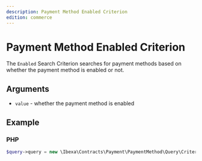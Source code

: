 ```yaml
---
description: Payment Method Enabled Criterion
edition: commerce
---
```


# Payment Method Enabled Criterion

The `Enabled` Search Criterion searches for payment methods based on whether the payment method is enabled or not.

## Arguments

- `value` - whether the payment method is enabled

## Example

### PHP

``` php
$query->query = new \Ibexa\Contracts\Payment\PaymentMethod\Query\Criterion\Enabled(true);
```
